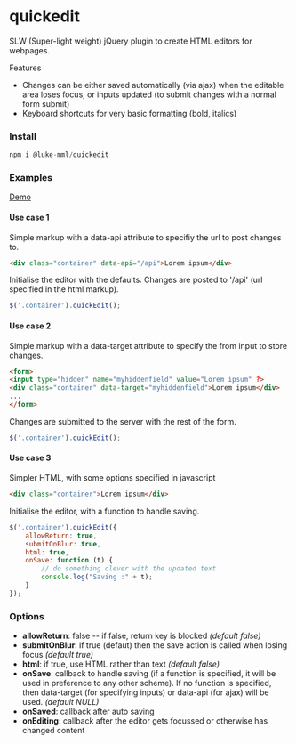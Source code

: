 # quickedit
SLW (Super-light weight) jQuery plugin to create HTML editors for webpages. 

Features

- Changes can be either saved automatically (via ajax) when the editable area loses focus, or inputs updated (to submit changes with a normal form submit)
- Keyboard shortcuts for very basic formatting (bold, italics)

### Install

```javascript
npm i @luke-mml/quickedit
```

### Examples

<a href="https://meccamedialight.com.au/demo/quickedit/demo.html">Demo </a>

#### Use case 1

Simple markup with a data-api attribute to specifiy the  url to post changes to.

```html
<div class="container" data-api="/api">Lorem ipsum</div>
```

Initialise the editor with the defaults. Changes are posted to '/api' (url specified in the html markup). 

```javascript
$('.container').quickEdit();
```

#### Use case 2

Simple markup with a data-target attribute to specify the from input to store changes. 

```html
<form>
<input type="hidden" name="myhiddenfield" value="Lorem ipsum" ?>
<div class="container" data-target="myhiddenfield">Lorem ipsum</div>
...
</form>
```

Changes are submitted to the server with the rest of the form. 

```javascript
$('.container').quickEdit();
```

#### Use case 3

Simpler HTML, with some options specified in javascript

```html
<div class="container">Lorem ipsum</div>
```

Initialise the editor, with a function to handle saving.

```javascript
$('.container').quickEdit({
	allowReturn: true,
	submitOnBlur: true,
	html: true,
	onSave: function (t) {
		// do something clever with the updated text
		console.log("Saving :" + t);
	}
});
```

### Options

- **allowReturn**: false -- if false, return key is blocked  *(default false)*
- **submitOnBlur**: if true (defaut) then the save action is called when losing focus  *(default true)*
- **html**:  if true, use HTML rather than text *(default false)*
- **onSave**: callback to handle saving (if a function is specified, it will be used in preference to any other scheme). If no function is specified, then data-target (for specifying inputs) or data-api (for ajax) will be used. *(default NULL)*
- **onSaved**: callback after auto saving
- **onEditing**: callback after the editor gets focussed or otherwise has changed content
